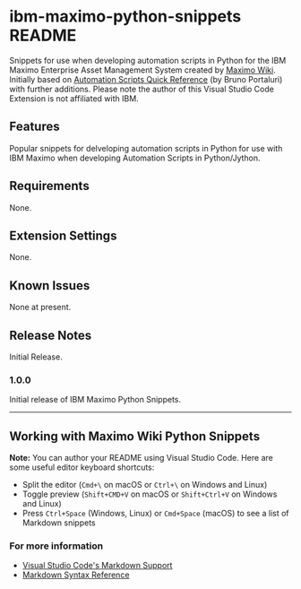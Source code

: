# ibm-maximo-python-snippets README

Snippets for use when developing automation scripts in Python for the IBM Maximo Enterprise Asset Management System created by [Maximo Wiki](https://maximo.wiki).   Initially based on [Automation Scripts Quick Reference](https://bportaluri.com/automation-scripts-quick-reference) (by Bruno Portaluri) with further additions.  Please note the author of this Visual Studio Code Extension is not affiliated with IBM.

## Features

Popular snippets for delveloping automation scripts in Python for use with IBM Maximo when developing Automation Scripts in Python/Jython.

## Requirements

None.

## Extension Settings

None.

## Known Issues

None at present.

## Release Notes

Initial Release.

### 1.0.0

Initial release of IBM Maximo Python Snippets.


-----------------------------------------------------------------------------------------------------------

## Working with Maximo Wiki Python Snippets

**Note:** You can author your README using Visual Studio Code.  Here are some useful editor keyboard shortcuts:

* Split the editor (`Cmd+\` on macOS or `Ctrl+\` on Windows and Linux)
* Toggle preview (`Shift+CMD+V` on macOS or `Shift+Ctrl+V` on Windows and Linux)
* Press `Ctrl+Space` (Windows, Linux) or `Cmd+Space` (macOS) to see a list of Markdown snippets

### For more information

* [Visual Studio Code's Markdown Support](http://code.visualstudio.com/docs/languages/markdown)
* [Markdown Syntax Reference](https://help.github.com/articles/markdown-basics/)

